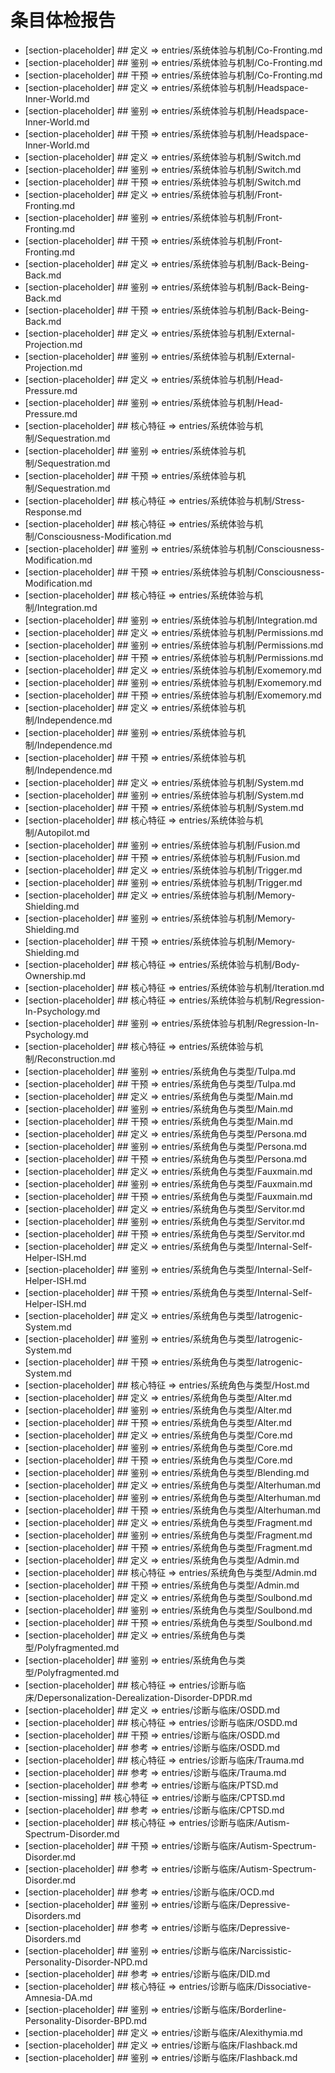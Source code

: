 # 条目体检报告

- [section-placeholder] ## 定义 => entries/系统体验与机制/Co-Fronting.md
- [section-placeholder] ## 鉴别 => entries/系统体验与机制/Co-Fronting.md
- [section-placeholder] ## 干预 => entries/系统体验与机制/Co-Fronting.md
- [section-placeholder] ## 定义 => entries/系统体验与机制/Headspace-Inner-World.md
- [section-placeholder] ## 鉴别 => entries/系统体验与机制/Headspace-Inner-World.md
- [section-placeholder] ## 干预 => entries/系统体验与机制/Headspace-Inner-World.md
- [section-placeholder] ## 定义 => entries/系统体验与机制/Switch.md
- [section-placeholder] ## 鉴别 => entries/系统体验与机制/Switch.md
- [section-placeholder] ## 干预 => entries/系统体验与机制/Switch.md
- [section-placeholder] ## 定义 => entries/系统体验与机制/Front-Fronting.md
- [section-placeholder] ## 鉴别 => entries/系统体验与机制/Front-Fronting.md
- [section-placeholder] ## 干预 => entries/系统体验与机制/Front-Fronting.md
- [section-placeholder] ## 定义 => entries/系统体验与机制/Back-Being-Back.md
- [section-placeholder] ## 鉴别 => entries/系统体验与机制/Back-Being-Back.md
- [section-placeholder] ## 干预 => entries/系统体验与机制/Back-Being-Back.md
- [section-placeholder] ## 定义 => entries/系统体验与机制/External-Projection.md
- [section-placeholder] ## 鉴别 => entries/系统体验与机制/External-Projection.md
- [section-placeholder] ## 定义 => entries/系统体验与机制/Head-Pressure.md
- [section-placeholder] ## 鉴别 => entries/系统体验与机制/Head-Pressure.md
- [section-placeholder] ## 核心特征 => entries/系统体验与机制/Sequestration.md
- [section-placeholder] ## 鉴别 => entries/系统体验与机制/Sequestration.md
- [section-placeholder] ## 干预 => entries/系统体验与机制/Sequestration.md
- [section-placeholder] ## 核心特征 => entries/系统体验与机制/Stress-Response.md
- [section-placeholder] ## 核心特征 => entries/系统体验与机制/Consciousness-Modification.md
- [section-placeholder] ## 鉴别 => entries/系统体验与机制/Consciousness-Modification.md
- [section-placeholder] ## 干预 => entries/系统体验与机制/Consciousness-Modification.md
- [section-placeholder] ## 核心特征 => entries/系统体验与机制/Integration.md
- [section-placeholder] ## 鉴别 => entries/系统体验与机制/Integration.md
- [section-placeholder] ## 定义 => entries/系统体验与机制/Permissions.md
- [section-placeholder] ## 鉴别 => entries/系统体验与机制/Permissions.md
- [section-placeholder] ## 干预 => entries/系统体验与机制/Permissions.md
- [section-placeholder] ## 定义 => entries/系统体验与机制/Exomemory.md
- [section-placeholder] ## 鉴别 => entries/系统体验与机制/Exomemory.md
- [section-placeholder] ## 干预 => entries/系统体验与机制/Exomemory.md
- [section-placeholder] ## 定义 => entries/系统体验与机制/Independence.md
- [section-placeholder] ## 鉴别 => entries/系统体验与机制/Independence.md
- [section-placeholder] ## 干预 => entries/系统体验与机制/Independence.md
- [section-placeholder] ## 定义 => entries/系统体验与机制/System.md
- [section-placeholder] ## 鉴别 => entries/系统体验与机制/System.md
- [section-placeholder] ## 干预 => entries/系统体验与机制/System.md
- [section-placeholder] ## 核心特征 => entries/系统体验与机制/Autopilot.md
- [section-placeholder] ## 鉴别 => entries/系统体验与机制/Fusion.md
- [section-placeholder] ## 干预 => entries/系统体验与机制/Fusion.md
- [section-placeholder] ## 定义 => entries/系统体验与机制/Trigger.md
- [section-placeholder] ## 鉴别 => entries/系统体验与机制/Trigger.md
- [section-placeholder] ## 定义 => entries/系统体验与机制/Memory-Shielding.md
- [section-placeholder] ## 鉴别 => entries/系统体验与机制/Memory-Shielding.md
- [section-placeholder] ## 干预 => entries/系统体验与机制/Memory-Shielding.md
- [section-placeholder] ## 核心特征 => entries/系统体验与机制/Body-Ownership.md
- [section-placeholder] ## 核心特征 => entries/系统体验与机制/Iteration.md
- [section-placeholder] ## 核心特征 => entries/系统体验与机制/Regression-In-Psychology.md
- [section-placeholder] ## 鉴别 => entries/系统体验与机制/Regression-In-Psychology.md
- [section-placeholder] ## 核心特征 => entries/系统体验与机制/Reconstruction.md
- [section-placeholder] ## 鉴别 => entries/系统角色与类型/Tulpa.md
- [section-placeholder] ## 干预 => entries/系统角色与类型/Tulpa.md
- [section-placeholder] ## 定义 => entries/系统角色与类型/Main.md
- [section-placeholder] ## 鉴别 => entries/系统角色与类型/Main.md
- [section-placeholder] ## 干预 => entries/系统角色与类型/Main.md
- [section-placeholder] ## 定义 => entries/系统角色与类型/Persona.md
- [section-placeholder] ## 鉴别 => entries/系统角色与类型/Persona.md
- [section-placeholder] ## 干预 => entries/系统角色与类型/Persona.md
- [section-placeholder] ## 定义 => entries/系统角色与类型/Fauxmain.md
- [section-placeholder] ## 鉴别 => entries/系统角色与类型/Fauxmain.md
- [section-placeholder] ## 干预 => entries/系统角色与类型/Fauxmain.md
- [section-placeholder] ## 定义 => entries/系统角色与类型/Servitor.md
- [section-placeholder] ## 鉴别 => entries/系统角色与类型/Servitor.md
- [section-placeholder] ## 干预 => entries/系统角色与类型/Servitor.md
- [section-placeholder] ## 定义 => entries/系统角色与类型/Internal-Self-Helper-ISH.md
- [section-placeholder] ## 鉴别 => entries/系统角色与类型/Internal-Self-Helper-ISH.md
- [section-placeholder] ## 干预 => entries/系统角色与类型/Internal-Self-Helper-ISH.md
- [section-placeholder] ## 定义 => entries/系统角色与类型/Iatrogenic-System.md
- [section-placeholder] ## 鉴别 => entries/系统角色与类型/Iatrogenic-System.md
- [section-placeholder] ## 干预 => entries/系统角色与类型/Iatrogenic-System.md
- [section-placeholder] ## 核心特征 => entries/系统角色与类型/Host.md
- [section-placeholder] ## 定义 => entries/系统角色与类型/Alter.md
- [section-placeholder] ## 鉴别 => entries/系统角色与类型/Alter.md
- [section-placeholder] ## 干预 => entries/系统角色与类型/Alter.md
- [section-placeholder] ## 定义 => entries/系统角色与类型/Core.md
- [section-placeholder] ## 鉴别 => entries/系统角色与类型/Core.md
- [section-placeholder] ## 干预 => entries/系统角色与类型/Core.md
- [section-placeholder] ## 鉴别 => entries/系统角色与类型/Blending.md
- [section-placeholder] ## 定义 => entries/系统角色与类型/Alterhuman.md
- [section-placeholder] ## 鉴别 => entries/系统角色与类型/Alterhuman.md
- [section-placeholder] ## 干预 => entries/系统角色与类型/Alterhuman.md
- [section-placeholder] ## 定义 => entries/系统角色与类型/Fragment.md
- [section-placeholder] ## 鉴别 => entries/系统角色与类型/Fragment.md
- [section-placeholder] ## 干预 => entries/系统角色与类型/Fragment.md
- [section-placeholder] ## 定义 => entries/系统角色与类型/Admin.md
- [section-placeholder] ## 核心特征 => entries/系统角色与类型/Admin.md
- [section-placeholder] ## 干预 => entries/系统角色与类型/Admin.md
- [section-placeholder] ## 定义 => entries/系统角色与类型/Soulbond.md
- [section-placeholder] ## 鉴别 => entries/系统角色与类型/Soulbond.md
- [section-placeholder] ## 干预 => entries/系统角色与类型/Soulbond.md
- [section-placeholder] ## 定义 => entries/系统角色与类型/Polyfragmented.md
- [section-placeholder] ## 鉴别 => entries/系统角色与类型/Polyfragmented.md
- [section-placeholder] ## 核心特征 => entries/诊断与临床/Depersonalization-Derealization-Disorder-DPDR.md
- [section-placeholder] ## 定义 => entries/诊断与临床/OSDD.md
- [section-placeholder] ## 核心特征 => entries/诊断与临床/OSDD.md
- [section-placeholder] ## 干预 => entries/诊断与临床/OSDD.md
- [section-placeholder] ## 参考 => entries/诊断与临床/OSDD.md
- [section-placeholder] ## 核心特征 => entries/诊断与临床/Trauma.md
- [section-placeholder] ## 参考 => entries/诊断与临床/Trauma.md
- [section-placeholder] ## 参考 => entries/诊断与临床/PTSD.md
- [section-missing] ## 核心特征 => entries/诊断与临床/CPTSD.md
- [section-placeholder] ## 参考 => entries/诊断与临床/CPTSD.md
- [section-placeholder] ## 核心特征 => entries/诊断与临床/Autism-Spectrum-Disorder.md
- [section-placeholder] ## 干预 => entries/诊断与临床/Autism-Spectrum-Disorder.md
- [section-placeholder] ## 参考 => entries/诊断与临床/Autism-Spectrum-Disorder.md
- [section-placeholder] ## 参考 => entries/诊断与临床/OCD.md
- [section-placeholder] ## 鉴别 => entries/诊断与临床/Depressive-Disorders.md
- [section-placeholder] ## 参考 => entries/诊断与临床/Depressive-Disorders.md
- [section-placeholder] ## 鉴别 => entries/诊断与临床/Narcissistic-Personality-Disorder-NPD.md
- [section-placeholder] ## 参考 => entries/诊断与临床/DID.md
- [section-placeholder] ## 核心特征 => entries/诊断与临床/Dissociative-Amnesia-DA.md
- [section-placeholder] ## 鉴别 => entries/诊断与临床/Borderline-Personality-Disorder-BPD.md
- [section-placeholder] ## 定义 => entries/诊断与临床/Alexithymia.md
- [section-placeholder] ## 定义 => entries/诊断与临床/Flashback.md
- [section-placeholder] ## 鉴别 => entries/诊断与临床/Flashback.md
